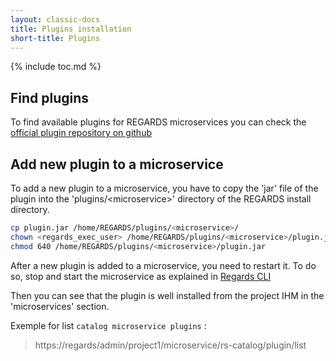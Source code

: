 ```yaml
---
layout: classic-docs
title: Plugins installation
short-title: Plugins
---
```


{% include toc.md %}

## Find plugins

To find available plugins for REGARDS microservices you can check the [official plugin repository on github](https://github.com/RegardsOss/regards-plugins/releases)

## Add new plugin to a microservice

To add a new plugin to a microservice, you have to copy the 'jar' file of the plugin into the 'plugins/\<microservice\>' directory of the REGARDS install directory.

```bash
cp plugin.jar /home/REGARDS/plugins/<microservice>/
chown <regards_exec_user> /home/REGARDS/plugins/<microservice>/plugin.jar
chmod 640 /home/REGARDS/plugins/<microservice>/plugin.jar
```

After a new plugin is added to a microservice, you need to restart it. To do so, stop and start the microservice as explained in [Regards CLI](/getting-started/cli/)

Then you can see that the plugin is well installed from the project IHM in the 'microservices' section.  
  
Exemple for list `catalog microservice plugins` :   
> https://regards/admin/project1/microservice/rs-catalog/plugin/list

